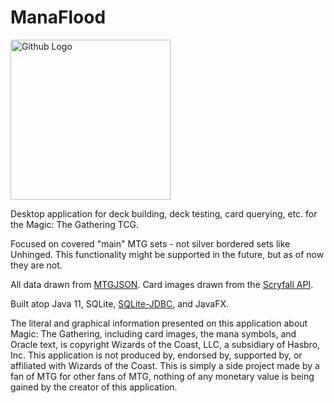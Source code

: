  # ManaFlood
 
 <img src="https://pasteboard.co/IhUP6XN.jpg" width="256" height="256" title="Github Logo">
 
Desktop application for deck building, deck testing, card querying, etc. for the Magic: The Gathering TCG.

Focused on covered "main" MTG sets - not silver bordered sets like Unhinged. This functionality might be supported in the future, but as of now they are not.

All data drawn from [MTGJSON](https://mtgjson.com/). Card images drawn from the [Scryfall API](https://scryfall.com/docs/api).

Built atop Java 11, SQLite, [SQLite-JDBC](https://bitbucket.org/xerial/sqlite-jdbc/downloads/), and JavaFX.

The literal and graphical information presented on this application about Magic: The Gathering, including card images, the mana symbols, and Oracle text, is copyright Wizards of the Coast, LLC, a subsidiary of Hasbro, Inc. This application is not produced by, endorsed by, supported by, or affiliated with Wizards of the Coast. This is simply a side project made by a fan of MTG for other fans of MTG, nothing of any monetary value is being gained by the creator of this application.
